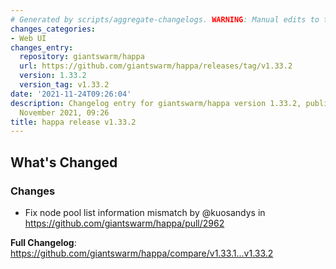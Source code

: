 ```yaml
---
# Generated by scripts/aggregate-changelogs. WARNING: Manual edits to this files will be overwritten.
changes_categories:
- Web UI
changes_entry:
  repository: giantswarm/happa
  url: https://github.com/giantswarm/happa/releases/tag/v1.33.2
  version: 1.33.2
  version_tag: v1.33.2
date: '2021-11-24T09:26:04'
description: Changelog entry for giantswarm/happa version 1.33.2, published on 24
  November 2021, 09:26
title: happa release v1.33.2
---
```


<!-- Release notes generated using configuration in .github/release.yml at master -->

## What's Changed
### Changes
* Fix node pool list information mismatch by @kuosandys in https://github.com/giantswarm/happa/pull/2962


**Full Changelog**: https://github.com/giantswarm/happa/compare/v1.33.1...v1.33.2
